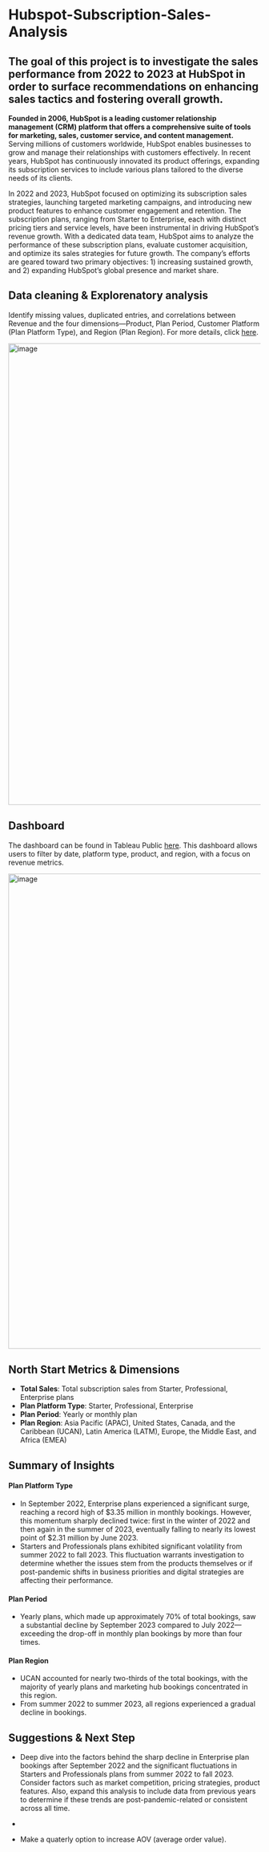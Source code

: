 # Hubspot-Subscription-Sales-Analysis

## The goal of this project is to investigate the sales performance from 2022 to 2023 at HubSpot in order to surface recommendations on enhancing sales tactics and fostering overall growth.

**Founded in 2006, HubSpot is a leading customer relationship management (CRM) platform that offers a comprehensive suite of tools for marketing, sales, customer service, and content management.** Serving millions of customers worldwide, HubSpot enables businesses to grow and manage their relationships with customers effectively. In recent years, HubSpot has continuously innovated its product offerings, expanding its subscription services to include various plans tailored to the diverse needs of its clients.

In 2022 and 2023, HubSpot focused on optimizing its subscription sales strategies, launching targeted marketing campaigns, and introducing new product features to enhance customer engagement and retention. The subscription plans, ranging from Starter to Enterprise, each with distinct pricing tiers and service levels, have been instrumental in driving HubSpot’s revenue growth. With a dedicated data team, HubSpot aims to analyze the performance of these subscription plans, evaluate customer acquisition, and optimize its sales strategies for future growth. The company’s efforts are geared toward two primary objectives: 1) increasing sustained growth, and 2) expanding HubSpot’s global presence and market share.



## Data cleaning & Explorenatory analysis

Identify missing values, duplicated entries, and correlations between Revenue and the four dimensions—Product, Plan Period, Customer Platform (Plan Platform Type), and Region (Plan Region). For more details, click [here](https://github.com/WittsMei/Hubspot-Subscription-Sales-Analysis-Overview/blob/main/Hubspot%20Data%20Cleaning%20%26%20EDA.ipynb).

<img width="920" alt="image" src="https://github.com/user-attachments/assets/8c050c6f-4333-4f67-9582-2f56e504610a">


## Dashboard
The dashboard can be found in Tableau Public [here](https://public.tableau.com/app/profile/witts.jianming.mei/viz/HubspotSalesOverview/HubspotSalesOverview?publish=yes). This dashboard allows users to filter by date, platform type, product, and region, with a focus on revenue metrics.

<img width="947" alt="image" src="https://github.com/user-attachments/assets/6db17bc9-6467-4316-a0e7-05ae7a8a4379">



## North Start Metrics & Dimensions
- **Total Sales**: Total subscription sales from Starter, Professional, Enterprise plans
- **Plan Platform Type**: Starter, Professional, Enterprise 
- **Plan Period**: Yearly or monthly plan
- **Plan Region**: Asia Pacific (APAC), United States, Canada, and the Caribbean (UCAN), Latin America (LATM), Europe, the Middle East, and Africa (EMEA)


## Summary of Insights

#### Plan Platform Type
- In September 2022, Enterprise plans experienced a significant surge, reaching a record high of $3.35 million in monthly bookings. However, this momentum sharply declined twice: first in the winter of 2022 and then again in the summer of 2023, eventually falling to nearly its lowest point of $2.31 million by June 2023.
- Starters and Professionals plans exhibited significant volatility from summer 2022 to fall 2023. This fluctuation warrants investigation to determine whether the issues stem from the products themselves or if post-pandemic shifts in business priorities and digital strategies are affecting their performance.


#### Plan Period
- Yearly plans, which made up approximately 70% of total bookings, saw a substantial decline by September 2023 compared to July 2022—exceeding the drop-off in monthly plan bookings by more than four times.



#### Plan Region
- UCAN accounted for nearly two-thirds of the total bookings, with the majority of yearly plans and marketing hub bookings concentrated in this region.
- From summer 2022 to summer 2023, all regions experienced a gradual decline in bookings.


## Suggestions & Next Step

- Deep dive into the factors behind the sharp decline in Enterprise plan bookings after September 2022 and the significant fluctuations in Starters and Professionals plans from summer 2022 to fall 2023. Consider factors such as market competition, pricing strategies, product features. Also, expand this analysis to include data from previous years to determine if these trends are post-pandemic-related or consistent across all time.

- 

- Make a quaterly option to increase AOV (average order value). 
